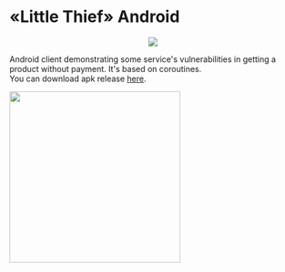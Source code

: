 # «Little Thief» Android
<p align="center"><img src="https://raw.githubusercontent.com/russdreamer/Photo-thief-Android/master/app/src/main/res/mipmap-xxxhdpi/ic_launcher_round.png"></p>

Android client demonstrating some service's vulnerabilities in getting a product without payment. It's based on coroutines.</br>
You can download apk release [here](https://github.com/russdreamer/Photo-thief-Android/releases/).

<img src="https://pp.userapi.com/c849328/v849328068/1dd44f/mHoB6JUJb6o.jpg" width="300">
